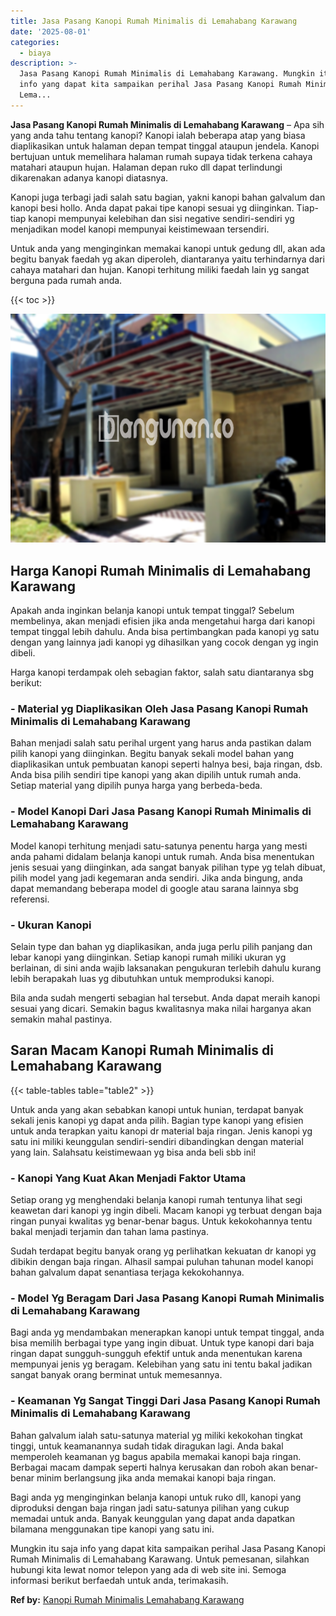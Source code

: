 ```yaml
---
title: Jasa Pasang Kanopi Rumah Minimalis di Lemahabang Karawang
date: '2025-08-01'
categories:
  - biaya
description: >-
  Jasa Pasang Kanopi Rumah Minimalis di Lemahabang Karawang. Mungkin itu saja
  info yang dapat kita sampaikan perihal Jasa Pasang Kanopi Rumah Minimalis di
  Lema...
---
```


**Jasa Pasang Kanopi Rumah Minimalis di Lemahabang Karawang** – Apa sih yang anda tahu tentang kanopi? Kanopi ialah beberapa atap yang biasa diaplikasikan untuk halaman depan tempat tinggal ataupun jendela. Kanopi bertujuan untuk memelihara halaman rumah supaya tidak terkena cahaya matahari ataupun hujan. Halaman depan ruko dll dapat terlindungi dikarenakan adanya kanopi diatasnya.

Kanopi juga terbagi jadi salah satu bagian, yakni kanopi bahan galvalum dan kanopi besi hollo. Anda dapat pakai tipe kanopi sesuai yg diinginkan. Tiap-tiap kanopi mempunyai kelebihan dan sisi negative sendiri-sendiri yg menjadikan model kanopi mempunyai keistimewaan tersendiri.

Untuk anda yang menginginkan memakai kanopi untuk gedung dll, akan ada begitu banyak faedah yg akan diperoleh, diantaranya yaitu terhindarnya dari cahaya matahari dan hujan. Kanopi terhitung miliki faedah lain yg sangat berguna pada rumah anda.

{{< toc >}}

![Jasa Pasang Kanopi Rumah Minimalis di Lemahabang Karawang](/images/harga-kanopi-minimalis-11.png)

## Harga Kanopi Rumah Minimalis di Lemahabang Karawang

Apakah anda inginkan belanja kanopi untuk tempat tinggal? Sebelum membelinya, akan menjadi efisien jika anda mengetahui harga dari kanopi tempat tinggal lebih dahulu. Anda bisa pertimbangkan pada kanopi yg satu dengan yang lainnya jadi kanopi yg dihasilkan yang cocok dengan yg ingin dibeli.

Harga kanopi terdampak oleh sebagian faktor, salah satu diantaranya sbg berikut:

### \- Material yg Diaplikasikan Oleh Jasa Pasang Kanopi Rumah Minimalis di Lemahabang Karawang

Bahan menjadi salah satu perihal urgent yang harus anda pastikan dalam pilih kanopi yang diinginkan. Begitu banyak sekali model bahan yang diaplikasikan untuk pembuatan kanopi seperti halnya besi, baja ringan, dsb. Anda bisa pilih sendiri tipe kanopi yang akan dipilih untuk rumah anda. Setiap material yang dipilih punya harga yang berbeda-beda.

### \- Model Kanopi Dari Jasa Pasang Kanopi Rumah Minimalis di Lemahabang Karawang

Model kanopi terhitung menjadi satu-satunya penentu harga yang mesti anda pahami didalam belanja kanopi untuk rumah. Anda bisa menentukan jenis sesuai yang diinginkan, ada sangat banyak pilihan type yg telah dibuat, pilih model yang jadi kegemaran anda sendiri. Jika anda bingung, anda dapat memandang beberapa model di google atau sarana lainnya sbg referensi.

### \- Ukuran Kanopi

Selain type dan bahan yg diaplikasikan, anda juga perlu pilih panjang dan lebar kanopi yang diinginkan. Setiap kanopi rumah miliki ukuran yg berlainan, di sini anda wajib laksanakan pengukuran terlebih dahulu kurang lebih berapakah luas yg dibutuhkan untuk memproduksi kanopi.

Bila anda sudah mengerti sebagian hal tersebut. Anda dapat meraih kanopi sesuai yang dicari. Semakin bagus kwalitasnya maka nilai harganya akan semakin mahal pastinya.

## Saran Macam Kanopi Rumah Minimalis di Lemahabang Karawang

{{< table-tables table="table2" >}}

Untuk anda yang akan sebabkan kanopi untuk hunian, terdapat banyak sekali jenis kanopi yg dapat anda pilih. Bagian type kanopi yang efisien untuk anda terapkan yaitu kanopi dr material baja ringan. Jenis kanopi yg satu ini miliki keunggulan sendiri-sendiri dibandingkan dengan material yang lain. Salahsatu keistimewaan yg bisa anda beli sbb ini!

### \- Kanopi Yang Kuat Akan Menjadi Faktor Utama

Setiap orang yg menghendaki belanja kanopi rumah tentunya lihat segi keawetan dari kanopi yg ingin dibeli. Macam kanopi yg terbuat dengan baja ringan punyai kwalitas yg benar-benar bagus. Untuk kekokohannya tentu bakal menjadi terjamin dan tahan lama pastinya.

Sudah terdapat begitu banyak orang yg perlihatkan kekuatan dr kanopi yg dibikin dengan baja ringan. Alhasil sampai puluhan tahunan model kanopi bahan galvalum dapat senantiasa terjaga kekokohannya.

### \- Model Yg Beragam Dari Jasa Pasang Kanopi Rumah Minimalis di Lemahabang Karawang

Bagi anda yg mendambakan menerapkan kanopi untuk tempat tinggal, anda bisa memilih berbagai type yang ingin dibuat. Untuk type kanopi dari baja ringan dapat sungguh-sungguh efektif untuk anda menentukan karena mempunyai jenis yg beragam. Kelebihan yang satu ini tentu bakal jadikan sangat banyak orang berminat untuk memesannya.

### \- Keamanan Yg Sangat Tinggi Dari Jasa Pasang Kanopi Rumah Minimalis di Lemahabang Karawang

Bahan galvalum ialah satu-satunya material yg miliki kekokohan tingkat tinggi, untuk keamanannya sudah tidak diragukan lagi. Anda bakal memperoleh keamanan yg bagus apabila memakai kanopi baja ringan. Berbagai macam dampak seperti halnya kerusakan dan roboh akan benar-benar minim berlangsung jika anda memakai kanopi baja ringan.

Bagi anda yg menginginkan belanja kanopi untuk ruko dll, kanopi yang diproduksi dengan baja ringan jadi satu-satunya pilihan yang cukup memadai untuk anda. Banyak keunggulan yang dapat anda dapatkan bilamana menggunakan tipe kanopi yang satu ini.

Mungkin itu saja info yang dapat kita sampaikan perihal Jasa Pasang Kanopi Rumah Minimalis di Lemahabang Karawang. Untuk pemesanan, silahkan hubungi kita lewat nomor telepon yang ada di web site ini. Semoga informasi berikut berfaedah untuk anda, terimakasih.

**Ref by:**  [Kanopi Rumah Minimalis Lemahabang Karawang](https://id.wikipedia.org/wiki/Kanopi)
